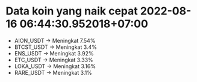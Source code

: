 # Data koin yang naik cepat 2022-08-16 06:44:30.952018+07:00

* AION_USDT -> Meningkat 7.54%
* BTCST_USDT -> Meningkat 3.4%
* ENS_USDT -> Meningkat 3.92%
* ETC_USDT -> Meningkat 3.33%
* LOKA_USDT -> Meningkat 3.16%
* RARE_USDT -> Meningkat 3.1%
